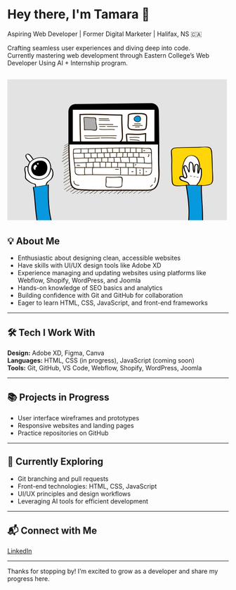 # Hey there, I'm Tamara 👋  
Aspiring Web Developer | Former Digital Marketer | Halifax, NS 🇨🇦

Crafting seamless user experiences and diving deep into code.  
Currently mastering web development through Eastern College’s Web Developer Using AI + Internship program.

![Install Demo](https://github.com/tamaramillerf/tamaramillerf/blob/main/web%20development%20GIF.gif?raw=true)
---

## 💡 About Me  
- Enthusiastic about designing clean, accessible websites  
- Have skills with UI/UX design tools like Adobe XD  
- Experience managing and updating websites using platforms like Webflow, Shopify, WordPress, and Joomla  
- Hands-on knowledge of SEO basics and analytics  
- Building confidence with Git and GitHub for collaboration  
- Eager to learn HTML, CSS, JavaScript, and front-end frameworks  

---

## 🛠 Tech I Work With  
**Design:** Adobe XD, Figma, Canva  
**Languages:** HTML, CSS (in progress), JavaScript (coming soon)  
**Tools:** Git, GitHub, VS Code, Webflow, Shopify, WordPress, Joomla  

---

## 📚 Projects in Progress  
- User interface wireframes and prototypes  
- Responsive websites and landing pages  
- Practice repositories on GitHub  

---

## 🚀 Currently Exploring  
- Git branching and pull requests  
- Front-end technologies: HTML, CSS, JavaScript  
- UI/UX principles and design workflows  
- Leveraging AI tools for efficient development  

---

## 📬 Connect with Me  
[LinkedIn](https://www.linkedin.com/in/tamara-miller-falls-140199161)

---

Thanks for stopping by! I’m excited to grow as a developer and share my progress here.  
